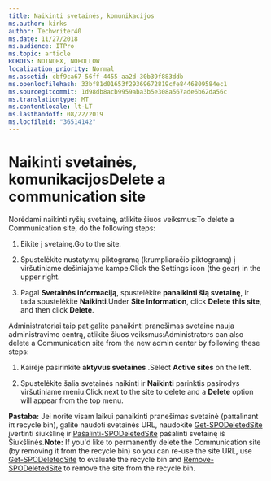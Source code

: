```yaml
---
title: Naikinti svetainės, komunikacijos
ms.author: kirks
author: Techwriter40
ms.date: 11/27/2018
ms.audience: ITPro
ms.topic: article
ROBOTS: NOINDEX, NOFOLLOW
localization_priority: Normal
ms.assetid: cbf9ca67-56ff-4455-aa2d-30b39f883ddb
ms.openlocfilehash: 33bf81d01653f29369672819cfe8446809584ec1
ms.sourcegitcommit: 1d98db8acb9959aba3b5e308a567ade6b62da56c
ms.translationtype: MT
ms.contentlocale: lt-LT
ms.lasthandoff: 08/22/2019
ms.locfileid: "36514142"
---
```

# <a name="delete-a-communication-site"></a><span data-ttu-id="275e9-102">Naikinti svetainės, komunikacijos</span><span class="sxs-lookup"><span data-stu-id="275e9-102">Delete a communication site</span></span>

<span data-ttu-id="275e9-103">Norėdami naikinti ryšių svetainę, atlikite šiuos veiksmus:</span><span class="sxs-lookup"><span data-stu-id="275e9-103">To delete a Communication site, do the following steps:</span></span> 
  
1. <span data-ttu-id="275e9-104">Eikite į svetainę.</span><span class="sxs-lookup"><span data-stu-id="275e9-104">Go to the site.</span></span> 
  
2. <span data-ttu-id="275e9-105">Spustelėkite nustatymų piktogramą (krumpliaračio piktogramą) į viršutiniame dešiniajame kampe.</span><span class="sxs-lookup"><span data-stu-id="275e9-105">Click the Settings icon (the gear) in the upper right.</span></span> 
  
3. <span data-ttu-id="275e9-106">Pagal **Svetainės informaciją**, spustelėkite **panaikinti šią svetainę**, ir tada spustelėkite **Naikinti**.</span><span class="sxs-lookup"><span data-stu-id="275e9-106">Under **Site Information**, click **Delete this site**, and then click **Delete**.</span></span> 
  
<span data-ttu-id="275e9-107">Administratoriai taip pat galite panaikinti pranešimas svetainė nauja administravimo centrą, atlikite šiuos veiksmus:</span><span class="sxs-lookup"><span data-stu-id="275e9-107">Administrators can also delete a Communication site from the new admin center by following these steps:</span></span> 
  
1. <span data-ttu-id="275e9-108">Kairėje pasirinkite **aktyvus svetaines** .</span><span class="sxs-lookup"><span data-stu-id="275e9-108">Select **Active sites** on the left.</span></span> 
  
2. <span data-ttu-id="275e9-109">Spustelėkite šalia svetainės naikinti ir **Naikinti** parinktis pasirodys viršutiniame meniu.</span><span class="sxs-lookup"><span data-stu-id="275e9-109">Click next to the site to delete and a **Delete** option will appear from the top menu.</span></span> 
  
 <span data-ttu-id="275e9-110">**Pastaba:** Jei norite visam laikui panaikinti pranešimas svetainė (paπalinant iπ recycle bin), galite naudoti svetainės URL, naudokite [Get-SPODeletedSite](https://aka.ms/Get-SPODeletedSite) įvertinti šiukšlinę ir [Pašalinti-SPODeletedSite](https://aka.ms/Remove-SPODeletedSite) pašalinti svetainę iš Šiukšlinės.</span><span class="sxs-lookup"><span data-stu-id="275e9-110">**Note:** If you'd like to permanently delete the Communication site (by removing it from the recycle bin) so you can re-use the site URL, use [Get-SPODeletedSite](https://aka.ms/Get-SPODeletedSite) to evaluate the recycle bin and [Remove-SPODeletedSite](https://aka.ms/Remove-SPODeletedSite) to remove the site from the recycle bin.</span></span> 
  

